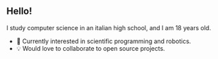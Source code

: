 ## Hello!
I study computer science in an italian high school, and I am 18 years old.

- 🌱 Currently interested in scientific programming and robotics.
- 💡 Would love to collaborate to open source projects.
